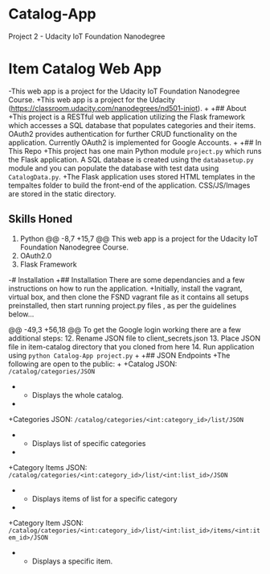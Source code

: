 # Catalog-App
Project 2 - Udacity IoT Foundation Nanodegree


 # Item Catalog Web App
-This web app is a project for the Udacity IoT Foundation Nanodegree Course.
+This web app is a project for the Udacity (https://classroom.udacity.com/nanodegrees/nd501-iniot).
+
+## About
+This project is a RESTful web application utilizing the Flask framework which accesses a SQL database that populates categories and their items. OAuth2 provides authentication for further CRUD functionality on the application. Currently OAuth2 is implemented for Google Accounts.
+
+## In This Repo
+This project has one main Python module `project.py` which runs the Flask application. A SQL database is created using the `databasetup.py` module and you can populate the database with test data using `CatalogData.py`.
+The Flask application uses stored HTML templates in the tempaltes folder to build the front-end of the application. CSS/JS/Images are stored in the static directory.
 
 ## Skills Honed
 1. Python
@@ -8,7 +15,7 @@ This web app is a project for the Udacity IoT Foundation Nanodegree Course.
 4. OAuth2.0
 5. Flask Framework
 
-# Installation
+## Installation
 There are some dependancies and a few instructions on how to run the application.
+Initially, install the vagrant, virtual box, and then clone the FSND vagrant file as it contains all setups preinstalled, then start running project.py files , as per the guidelines below...
 
@@ -49,3 +56,18 @@ To get the Google login working there are a few additional steps:
 12. Rename JSON file to client_secrets.json
 13. Place JSON file in item-catalog directory that you cloned from here
 14. Run application using `python Catalog-App project.py`
+
+## JSON Endpoints
+The following are open to the public:
+
+Catalog JSON: `/catalog/categories/JSON`
+    - Displays the whole catalog.
+
+Categories JSON: `/catalog/categories/<int:category_id>/list/JSON`
+    - Displays list of specific categories
+
+Category Items JSON: `/catalog/categories/<int:category_id>/list/<int:list_id>/JSON`
+    - Displays items of list for a specific category
+
+Category Item JSON: `/catalog/categories/<int:category_id>/list/<int:list_id>/items/<int:item_id>/JSON`
+    - Displays a specific item.
